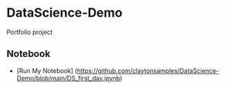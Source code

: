 # DataScience-Demo
Portfolio project

## Notebook
* [Run My Notebook] (https://github.com/claytonsamples/DataScience-Demo/blob/main/DS_first_day.ipynb)
